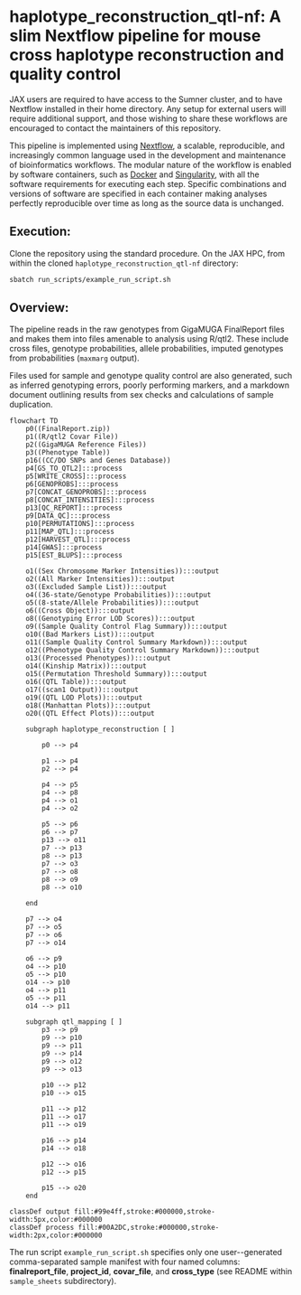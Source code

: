 # haplotype_reconstruction_qtl-nf: A slim Nextflow pipeline for mouse cross haplotype reconstruction and quality control

JAX users are required to have access to the Sumner cluster, and to have Nextflow installed in their home directory. Any setup for external users will require additional support, and those wishing to share these workflows are encouraged to contact the maintainers of this repository.

This pipeline is implemented using [Nextflow](https://www.nextflow.io/), a scalable, reproducible, and increasingly common language used in the development and maintenance of bioinformatics workflows. The modular nature of the workflow is enabled by software containers, such as [Docker](https://www.docker.com/) and [Singularity](https://sylabs.io/singularity), with all the software requirements for executing each step. Specific combinations and versions of software are specified in each container making analyses perfectly reproducible over time as long as the source data is unchanged.

## Execution:

Clone the repository using the standard procedure. On the JAX HPC, from within the cloned `haplotype_reconstruction_qtl-nf` directory:

``` bash
sbatch run_scripts/example_run_script.sh
```

## Overview:

The pipeline reads in the raw genotypes from GigaMUGA FinalReport files and makes them into files amenable to analysis using R/qtl2. These include cross files, genotype probabilities, allele probabilities, imputed genotypes from probabilities (`maxmarg` output).

Files used for sample and genotype quality control are also generated, such as inferred genotyping errors, poorly performing markers, and a markdown document outlining results from sex checks and calculations of sample duplication.

```mermaid
flowchart TD
    p0((FinalReport.zip))
    p1((R/qtl2 Covar File))
    p2((GigaMUGA Reference Files))
    p3((Phenotype Table))
    p16((CC/DO SNPs and Genes Database))
    p4[GS_TO_QTL2]:::process
    p5[WRITE_CROSS]:::process
    p6[GENOPROBS]:::process
    p7[CONCAT_GENOPROBS]:::process
    p8[CONCAT_INTENSITIES]:::process
    p13[QC_REPORT]:::process
    p9[DATA_QC]:::process
    p10[PERMUTATIONS]:::process
    p11[MAP_QTL]:::process
    p12[HARVEST_QTL]:::process
    p14[GWAS]:::process
    p15[EST_BLUPS]:::process
    
    o1((Sex Chromosome Marker Intensities)):::output
    o2((All Marker Intensities)):::output
    o3((Excluded Sample List)):::output
    o4((36-state/Genotype Probabilities)):::output
    o5((8-state/Allele Probabilities)):::output
    o6((Cross Object)):::output
    o8((Genotyping Error LOD Scores)):::output
    o9((Sample Quality Control Flag Summary)):::output
    o10((Bad Markers List)):::output
    o11((Sample Quality Control Summary Markdown)):::output
    o12((Phenotype Quality Control Summary Markdown)):::output
    o13((Processed Phenotypes)):::output
    o14((Kinship Matrix)):::output
    o15((Permutation Threshold Summary)):::output
    o16((QTL Table)):::output
    o17((scan1 Output)):::output
    o19((QTL LOD Plots)):::output
    o18((Manhattan Plots)):::output
    o20((QTL Effect Plots)):::output

    subgraph haplotype_reconstruction [ ]

        p0 --> p4

        p1 --> p4
        p2 --> p4
        
        p4 --> p5
        p4 --> p8
        p4 --> o1
        p4 --> o2

        p5 --> p6
        p6 --> p7
        p13 --> o11
        p7 --> p13
        p8 --> p13
        p7 --> o3
        p7 --> o8
        p8 --> o9
        p8 --> o10
        
    end

    p7 --> o4
    p7 --> o5
    p7 --> o6    
    p7 --> o14

    o6 --> p9
    o4 --> p10
    o5 --> p10
    o14 --> p10
    o4 --> p11
    o5 --> p11
    o14 --> p11

    subgraph qtl_mapping [ ]
        p3 --> p9
        p9 --> p10
        p9 --> p11
        p9 --> p14
        p9 --> o12
        p9 --> o13

        p10 --> p12
        p10 --> o15

        p11 --> p12
        p11 --> o17
        p11 --> o19

        p16 --> p14
        p14 --> o18
    
        p12 --> o16
        p12 --> p15

        p15 --> o20
    end

classDef output fill:#99e4ff,stroke:#000000,stroke-width:5px,color:#000000
classDef process fill:#00A2DC,stroke:#000000,stroke-width:2px,color:#000000
```

The run script `example_run_script.sh` specifies only one user--generated comma-separated sample manifest with four named columns: **finalreport_file**, **project_id**, **covar_file**, and **cross_type** (see README within `sample_sheets` subdirectory).
